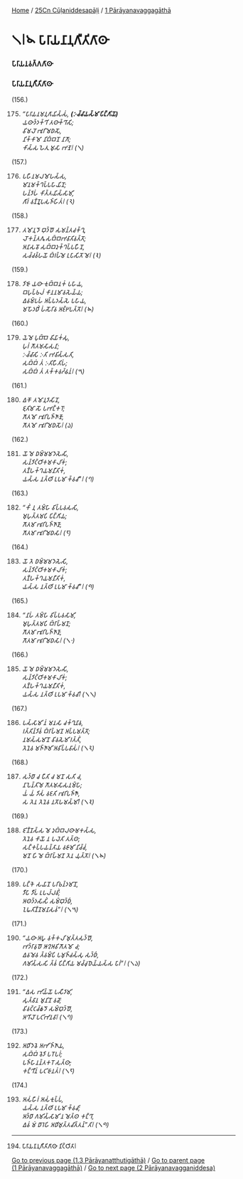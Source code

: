 
[Home](/) / [25Cn Cūḷaniddesapāḷi](/tipitaka/25Cn.md) / [1 Pārāyanavaggagāthā](/tipitaka/25Cn/1.md)

# 𑁧𑁇𑁪 𑀧𑀸𑀭𑀸𑀬𑀦𑀸𑀦𑀼𑀕𑀻𑀢𑀺𑀕𑀸𑀣𑀸

### 𑀧𑀸𑀭𑀸𑀬𑀦𑀯𑀕𑁆𑀕𑀕𑀸𑀣𑀸

### 𑀧𑀸𑀭𑀸𑀬𑀦𑀸𑀦𑀼𑀕𑀻𑀢𑀺𑀕𑀸𑀣𑀸

(156.)

175. _“𑀧𑀸𑀭𑀸𑀬𑀦𑀫𑀦𑀼𑀕𑀸𑀬𑀺𑀲𑁆𑀲𑀁, __(𑀇𑀘𑁆𑀘𑀸𑀬𑀲𑁆𑀫𑀸 𑀧𑀺𑀗𑁆𑀕𑀺𑀬𑁄)___  
_𑀬𑀣𑀸𑀤𑁆𑀤𑀓𑁆𑀔𑀺 𑀢𑀣𑀸𑀓𑁆𑀔𑀸𑀲𑀺;_  
_𑀯𑀺𑀫𑀮𑁄 𑀪𑀽𑀭𑀺𑀫𑁂𑀥𑀲𑁄,_  
_𑀦𑀺𑀓𑁆𑀓𑀸𑀫𑁄 𑀦𑀺𑀩𑁆𑀩𑀦𑁄 𑀦𑀸𑀕𑁄;_  
_𑀓𑀺𑀲𑁆𑀲 𑀳𑁂𑀢𑀼 𑀫𑀼𑀲𑀸 𑀪𑀡𑁂𑁇 (𑁧)_  


(157.)

176. _𑀧𑀳𑀻𑀦𑀫𑀮𑀫𑁄𑀳𑀲𑁆𑀲,_  
_𑀫𑀸𑀦𑀫𑀓𑁆𑀔𑀧𑁆𑀧𑀳𑀸𑀬𑀺𑀦𑁄;_  
_𑀳𑀦𑁆𑀤𑀸𑀳𑀁 𑀓𑀺𑀢𑁆𑀢𑀬𑀺𑀲𑁆𑀲𑀸𑀫𑀺,_  
_𑀕𑀺𑀭𑀁 𑀯𑀡𑁆𑀡𑀽𑀧𑀲𑀜𑁆𑀳𑀺𑀢𑀁𑁇 (𑁨)_  


(158.)

177. _𑀢𑀫𑁄𑀦𑀼𑀤𑁄 𑀩𑀼𑀤𑁆𑀥𑁄 𑀲𑀫𑀦𑁆𑀢𑀘𑀓𑁆𑀔𑀼,_  
_𑀮𑁄𑀓𑀦𑁆𑀢𑀕𑀽 𑀲𑀩𑁆𑀩𑀪𑀯𑀸𑀢𑀺𑀯𑀢𑁆𑀢𑁄;_  
_𑀅𑀦𑀸𑀲𑀯𑁄 𑀲𑀩𑁆𑀩𑀤𑀼𑀓𑁆𑀔𑀧𑁆𑀧𑀳𑀻𑀦𑁄,_  
_𑀲𑀘𑁆𑀘𑀯𑁆𑀳𑀬𑁄 𑀩𑁆𑀭𑀳𑁆𑀫𑁂 𑀉𑀧𑀸𑀲𑀺𑀢𑁄 𑀫𑁂𑁇 (𑁩)_  


(159.)

178. _𑀤𑀺𑀚𑁄 𑀬𑀣𑀸 𑀓𑀼𑀩𑁆𑀩𑀦𑀓𑀁 𑀧𑀳𑀸𑀬,_  
_𑀩𑀳𑀼𑀧𑁆𑀨𑀮𑀁 𑀓𑀸𑀦𑀦𑀫𑀸𑀯𑀲𑁂𑀬𑁆𑀬;_  
_𑀏𑀯𑀫𑁆𑀧𑀳𑀁 𑀅𑀧𑁆𑀧𑀤𑀲𑁆𑀲𑁂 𑀧𑀳𑀸𑀬,_  
_𑀫𑀳𑁄𑀤𑀥𑀺𑀁 𑀳𑀁𑀲𑁄𑀭𑀺𑀯 𑀅𑀚𑁆𑀛𑀧𑀢𑁆𑀢𑁄𑁇 (𑁪)_  


(160.)

179. _𑀬𑁂𑀫𑁂 𑀧𑀼𑀩𑁆𑀩𑁂 𑀯𑀺𑀬𑀸𑀓𑀁𑀲𑀼,_  
_𑀳𑀼𑀭𑀁 𑀕𑁄𑀢𑀫𑀲𑀸𑀲𑀦𑀸;_  
_𑀇𑀘𑁆𑀘𑀸𑀲𑀺 𑀇𑀢𑀺 𑀪𑀯𑀺𑀲𑁆𑀲𑀢𑀺,_  
_𑀲𑀩𑁆𑀩𑀁 𑀢𑀁 𑀇𑀢𑀺𑀳𑀻𑀢𑀺𑀳𑀁;_  
_𑀲𑀩𑁆𑀩𑀁 𑀢𑀁 𑀢𑀓𑁆𑀓𑀯𑀟𑁆𑀠𑀦𑀁𑁇 (𑁫)_  


(161.)

180. _𑀏𑀓𑁄 𑀢𑀫𑁄𑀦𑀼𑀤𑀸𑀲𑀺𑀦𑁄,_  
_𑀚𑀼𑀢𑀺𑀫𑀸 𑀲𑁄 𑀧𑀪𑀗𑁆𑀓𑀭𑁄;_  
_𑀕𑁄𑀢𑀫𑁄 𑀪𑀽𑀭𑀺𑀧𑀜𑁆𑀜𑀸𑀡𑁄,_  
_𑀕𑁄𑀢𑀫𑁄 𑀪𑀽𑀭𑀺𑀫𑁂𑀥𑀲𑁄𑁇 (𑁬)_  


(162.)

181. _𑀬𑁄 𑀫𑁂 𑀥𑀫𑁆𑀫𑀫𑀤𑁂𑀲𑁂𑀲𑀺,_  
_𑀲𑀦𑁆𑀤𑀺𑀝𑁆𑀞𑀺𑀓𑀫𑀓𑀸𑀮𑀺𑀓𑀁;_  
_𑀢𑀡𑁆𑀳𑀓𑁆𑀔𑀬𑀫𑀦𑀻𑀢𑀺𑀓𑀁,_  
_𑀬𑀲𑁆𑀲 𑀦𑀢𑁆𑀣𑀺 𑀉𑀧𑀫𑀸 𑀓𑁆𑀯𑀘𑀺”𑁇 (𑁭)_  


(163.)

182. _“𑀓𑀺𑀁 𑀦𑀼 𑀢𑀫𑁆𑀳𑀸 𑀯𑀺𑀧𑁆𑀧𑀯𑀲𑀲𑀺,_  
_𑀫𑀼𑀳𑀼𑀢𑁆𑀢𑀫𑀧𑀺 𑀧𑀺𑀗𑁆𑀕𑀺𑀬;_  
_𑀕𑁄𑀢𑀫𑀸 𑀪𑀽𑀭𑀺𑀧𑀜𑁆𑀜𑀸𑀡𑀸,_  
_𑀕𑁄𑀢𑀫𑀸 𑀪𑀽𑀭𑀺𑀫𑁂𑀥𑀲𑀸𑁇 (𑁮)_  


(164.)

183. _𑀬𑁄 𑀢𑁂 𑀥𑀫𑁆𑀫𑀫𑀤𑁂𑀲𑁂𑀲𑀺,_  
_𑀲𑀦𑁆𑀤𑀺𑀝𑁆𑀞𑀺𑀓𑀫𑀓𑀸𑀮𑀺𑀓𑀁;_  
_𑀢𑀡𑁆𑀳𑀓𑁆𑀔𑀬𑀫𑀦𑀻𑀢𑀺𑀓𑀁,_  
_𑀬𑀲𑁆𑀲 𑀦𑀢𑁆𑀣𑀺 𑀉𑀧𑀫𑀸 𑀓𑁆𑀯𑀘𑀺”𑁇 (𑁯)_  


(165.)

184. _“𑀦𑀸𑀳𑀁 𑀢𑀫𑁆𑀳𑀸 𑀯𑀺𑀧𑁆𑀧𑀯𑀲𑀸𑀫𑀺,_  
_𑀫𑀼𑀳𑀼𑀢𑁆𑀢𑀫𑀧𑀺 𑀩𑁆𑀭𑀸𑀳𑁆𑀫𑀡;_  
_𑀕𑁄𑀢𑀫𑀸 𑀪𑀽𑀭𑀺𑀧𑀜𑁆𑀜𑀸𑀡𑀸,_  
_𑀕𑁄𑀢𑀫𑀸 𑀪𑀽𑀭𑀺𑀫𑁂𑀥𑀲𑀸𑁇 (𑁧𑁦)_  


(166.)

185. _𑀬𑁄 𑀫𑁂 𑀥𑀫𑁆𑀫𑀫𑀤𑁂𑀲𑁂𑀲𑀺,_  
_𑀲𑀦𑁆𑀤𑀺𑀝𑁆𑀞𑀺𑀓𑀫𑀓𑀸𑀮𑀺𑀓𑀁;_  
_𑀢𑀡𑁆𑀳𑀓𑁆𑀔𑀬𑀫𑀦𑀻𑀢𑀺𑀓𑀁,_  
_𑀬𑀲𑁆𑀲 𑀦𑀢𑁆𑀣𑀺 𑀉𑀧𑀫𑀸 𑀓𑁆𑀯𑀘𑀺𑁇 (𑁧𑁧)_  


(167.)

186. _𑀧𑀲𑁆𑀲𑀸𑀫𑀺 𑀦𑀁 𑀫𑀦𑀲𑀸 𑀘𑀓𑁆𑀔𑀼𑀦𑀸𑀯,_  
_𑀭𑀢𑁆𑀢𑀺𑀦𑁆𑀤𑀺𑀯𑀁 𑀩𑁆𑀭𑀸𑀳𑁆𑀫𑀡 𑀅𑀧𑁆𑀧𑀫𑀢𑁆𑀢𑁄;_  
_𑀦𑀫𑀲𑁆𑀲𑀫𑀸𑀦𑁄 𑀯𑀺𑀯𑀲𑁂𑀫𑀺 𑀭𑀢𑁆𑀢𑀺𑀁,_  
_𑀢𑁂𑀦𑁂𑀯 𑀫𑀜𑁆𑀜𑀸𑀫𑀺 𑀅𑀯𑀺𑀧𑁆𑀧𑀯𑀸𑀲𑀁𑁇 (𑁧𑁨)_  


(168.)

187. _𑀲𑀤𑁆𑀥𑀸 𑀘 𑀧𑀻𑀢𑀺 𑀘 𑀫𑀦𑁄 𑀲𑀢𑀺 𑀘,_  
_𑀦𑀸𑀧𑁂𑀦𑁆𑀢𑀺𑀫𑁂 𑀕𑁄𑀢𑀫𑀲𑀸𑀲𑀦𑀫𑁆𑀳𑀸;_  
_𑀬𑀁 𑀬𑀁 𑀤𑀺𑀲𑀁 𑀯𑀚𑀢𑀺 𑀪𑀽𑀭𑀺𑀧𑀜𑁆𑀜𑁄,_  
_𑀲 𑀢𑁂𑀦 𑀢𑁂𑀦𑁂𑀯 𑀦𑀢𑁄𑀳𑀫𑀲𑁆𑀫𑀺𑁇 (𑁧𑁩)_  


(169.)

188. _𑀚𑀺𑀡𑁆𑀡𑀲𑁆𑀲 𑀫𑁂 𑀤𑀼𑀩𑁆𑀩𑀮𑀣𑀸𑀫𑀓𑀲𑁆𑀲,_  
_𑀢𑁂𑀦𑁂𑀯 𑀓𑀸𑀬𑁄 𑀦 𑀧𑀮𑁂𑀢𑀺 𑀢𑀢𑁆𑀣;_  
_𑀲𑀗𑁆𑀓𑀧𑁆𑀧𑀬𑀦𑁆𑀢𑀸𑀬 𑀯𑀚𑀸𑀫𑀺 𑀦𑀺𑀘𑁆𑀘𑀁,_  
_𑀫𑀦𑁄 𑀳𑀺 𑀫𑁂 𑀩𑁆𑀭𑀸𑀳𑁆𑀫𑀡 𑀢𑁂𑀦 𑀬𑀼𑀢𑁆𑀢𑁄𑁇 (𑁧𑁪)_  


(170.)

189. _𑀧𑀗𑁆𑀓𑁂 𑀲𑀬𑀸𑀦𑁄 𑀧𑀭𑀺𑀨𑀦𑁆𑀤𑀫𑀸𑀦𑁄,_  
_𑀤𑀻𑀧𑀸 𑀤𑀻𑀧𑀁 𑀉𑀧𑀮𑁆𑀮𑀯𑀺𑀁;_  
_𑀅𑀣𑀤𑁆𑀤𑀲𑀸𑀲𑀺𑀁 𑀲𑀫𑁆𑀩𑀼𑀤𑁆𑀥𑀁,_  
_𑀑𑀖𑀢𑀺𑀡𑁆𑀡𑀫𑀦𑀸𑀲𑀯𑀁”𑁇 (𑁧𑁫)_  


(171.)

190. _“𑀬𑀣𑀸 𑀅𑀳𑀽 𑀯𑀓𑁆𑀓𑀮𑀺 𑀫𑀼𑀢𑁆𑀢𑀲𑀤𑁆𑀥𑁄,_  
_𑀪𑀤𑁆𑀭𑀸𑀯𑀼𑀥𑁄 𑀆𑀍𑀅𑀯𑀺𑀕𑁄𑀢𑀫𑁄 𑀘;_  
_𑀏𑀯𑀫𑁂𑀯 𑀢𑁆𑀯𑀫𑁆𑀧𑀺 𑀧𑀫𑀼𑀜𑁆𑀘𑀲𑁆𑀲𑀼 𑀲𑀤𑁆𑀥𑀁,_  
_𑀕𑀫𑀺𑀲𑁆𑀲𑀲𑀺 𑀢𑁆𑀯𑀁 𑀧𑀺𑀗𑁆𑀕𑀺𑀬 𑀫𑀘𑁆𑀘𑀼𑀥𑁂𑀬𑁆𑀬𑀲𑁆𑀲 𑀧𑀸𑀭𑀁”𑁇 (𑁧𑁬)_  


(172.)

191. _“𑀏𑀲 𑀪𑀺𑀬𑁆𑀬𑁄 𑀧𑀲𑀻𑀤𑀸𑀫𑀺,_  
_𑀲𑀼𑀢𑁆𑀯𑀸𑀦 𑀫𑀼𑀦𑀺𑀦𑁄 𑀯𑀘𑁄;_  
_𑀯𑀺𑀯𑀝𑁆𑀝𑀘𑁆𑀙𑀤𑁄 𑀲𑀫𑁆𑀩𑀼𑀤𑁆𑀥𑁄,_  
_𑀅𑀔𑀺𑀮𑁄 𑀧𑀝𑀺𑀪𑀸𑀦𑀯𑀸𑁇 (𑁧𑁭)_  


(173.)

192. _𑀅𑀥𑀺𑀤𑁂𑀯𑁂 𑀅𑀪𑀺𑀜𑁆𑀜𑀸𑀬,_  
_𑀲𑀩𑁆𑀩𑀁 𑀯𑁂𑀤𑀺 𑀧𑀭𑁄𑀧𑀭𑀁;_  
_𑀧𑀜𑁆𑀳𑀸𑀦𑀦𑁆𑀢𑀓𑀭𑁄 𑀲𑀢𑁆𑀣𑀸,_  
_𑀓𑀗𑁆𑀔𑀻𑀦𑀁 𑀧𑀝𑀺𑀚𑀸𑀦𑀢𑀁𑁇 (𑁧𑁮)_  


(174.)

193. _𑀅𑀲𑀁𑀳𑀻𑀭𑀁 𑀅𑀲𑀁𑀓𑀼𑀧𑁆𑀧𑀁,_  
_𑀬𑀲𑁆𑀲 𑀦𑀢𑁆𑀣𑀺 𑀉𑀧𑀫𑀸 𑀓𑁆𑀯𑀘𑀺;_  
_𑀅𑀤𑁆𑀥𑀸 𑀕𑀫𑀺𑀲𑁆𑀲𑀸𑀫𑀺 𑀦 𑀫𑁂𑀢𑁆𑀣 𑀓𑀗𑁆𑀔𑀸,_  
_𑀏𑀯𑀁 𑀫𑀁 𑀥𑀸𑀭𑁂𑀳𑀺 𑀅𑀥𑀺𑀫𑀼𑀢𑁆𑀢𑀘𑀺𑀢𑁆𑀢𑀦𑁆”𑀢𑀺𑁇 (𑁧𑁯)_  


---

194. 𑀧𑀸𑀭𑀸𑀬𑀦𑀸𑀦𑀼𑀕𑀻𑀢𑀺𑀕𑀸𑀣𑀸 𑀦𑀺𑀝𑁆𑀞𑀺𑀢𑀸𑁇



[Go to previous page (1.3 Pārāyanatthutigāthā)](/tipitaka/25Cn/1/1.3.md) / [Go to parent page (1 Pārāyanavaggagāthā)](/tipitaka/25Cn/1.md) / [Go to next page (2 Pārāyanavagganiddesa)](/tipitaka/25Cn/2.md)


